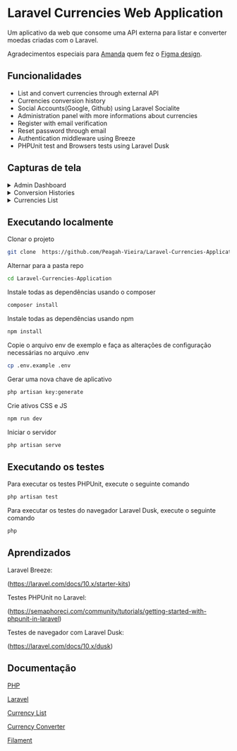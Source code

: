 # Laravel Currencies Web Application

Um aplicativo da web que consome uma API externa para listar e converter moedas criadas com o Laravel.

Agradecimentos especiais para [Amanda](https://github.com/seugirdorx) quem fez o [Figma design](https://www.figma.com/file/OZWH5JjFzwFDqO7G0UijYS/Projeto_Conversor?type=design&node-id=0-1&mode=design).
## Funcionalidades

-   List and convert currencies through external API
-   Currencies conversion history
-   Social Accounts(Google, Github) using Laravel Socialite
-   Administration panel with more informations about currencies
-   Register with email verification
-   Reset password through email
-   Authentication middleware using Breeze
-   PHPUnit test and Browsers tests using Laravel Dusk

## Capturas de tela

<details>
  <summary>Admin Dashboard</summary>

  ![admin_dashboard](https://github.com/Peagah-Vieira/Laravel-Currencies-Application/assets/105545343/265b355c-3bd2-4d82-a2c0-4af69f094ed5)

</details>

<details>
  <summary>Conversion Histories</summary>

  ![conversion_histories](https://github.com/Peagah-Vieira/Laravel-Currencies-Application/assets/105545343/4f9fb84e-92f5-4546-9057-977050719c63)

</details>

<details>
  <summary>Currencies List</summary>

  ![currencies_list](https://github.com/Peagah-Vieira/Laravel-Currencies-Application/assets/105545343/b449ba87-e788-4fa5-ac0f-f0fb0fe0d957)

</details>

## Executando localmente

Clonar o projeto

```bash
git clone  https://github.com/Peagah-Vieira/Laravel-Currencies-Application.git
```

Alternar para a pasta repo

```bash
cd Laravel-Currencies-Application
```

Instale todas as dependências usando o composer

```bash
composer install
```

Instale todas as dependências usando npm

```bash
npm install
```

Copie o arquivo env de exemplo e faça as alterações de configuração necessárias no arquivo .env

```bash
cp .env.example .env
```

Gerar uma nova chave de aplicativo

```bash
php artisan key:generate
```

Crie ativos CSS e JS

```bash
npm run dev
```

Iniciar o servidor

```bash
php artisan serve
```

## Executando os testes

Para executar os testes PHPUnit, execute o seguinte comando

```bash
php artisan test
```

Para executar os testes do navegador Laravel Dusk, execute o seguinte comando

```bash
php
```

## Aprendizados

Laravel Breeze:

(https://laravel.com/docs/10.x/starter-kits)

Testes PHPUnit no Laravel:

(https://semaphoreci.com/community/tutorials/getting-started-with-phpunit-in-laravel)

Testes de navegador com Laravel Dusk:

(https://laravel.com/docs/10.x/dusk)

## Documentação

[PHP](https://www.php.net)

[Laravel](https://laravel.com)

[Currency List](https://app.freecurrencyapi.com/)

[Currency Converter](https://rapidapi.com/apininjas/api/currency-converter-by-api-ninjas/)

[Filament](https://filamentphp.com)
